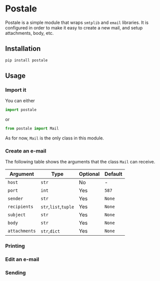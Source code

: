 # Postale

Postale is a simple module that wraps `smtplib` and `email` libraries. It is configured in order to make it easy to create a new mail, and setup attachments, body, etc.

## Installation

```sh
pip install postale
```

## Usage

### Import it

You can either
```python
import postale
```
or
```python
from postale import Mail
```

As for now, `Mail` is the only class in this module.

### Create an e-mail

The following table shows the arguments that the class `Mail` can receive.

Argument      | Type                 | Optional | Default
------------- | -------------------- | -------- | -------
`host`        | `str`                | No       | -
`port`        | `int`                | Yes      | `587`
`sender`      | `str`                | Yes      | `None`
`recipients`  | `str`,`list`,`tuple` | Yes      | `None`
`subject`     | `str`                | Yes      | `None`
`body`        | `str`                | Yes      | `None`
`attachments` | `str`,`dict`         | Yes      | `None`

### Printing

### Edit an e-mail

### Sending
